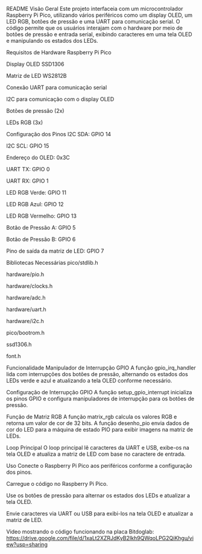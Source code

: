 README
Visão Geral
Este projeto interfaceia com um microcontrolador Raspberry Pi Pico, utilizando vários periféricos como um display OLED, um LED RGB, botões de pressão e uma UART para comunicação serial. O código permite que os usuários interajam com o hardware por meio de botões de pressão e entrada serial, exibindo caracteres em uma tela OLED e manipulando os estados dos LEDs.

Requisitos de Hardware
Raspberry Pi Pico

Display OLED SSD1306

Matriz de LED WS2812B

Conexão UART para comunicação serial

I2C para comunicação com o display OLED

Botões de pressão (2x)

LEDs RGB (3x)

Configuração dos Pinos
I2C SDA: GPIO 14

I2C SCL: GPIO 15

Endereço do OLED: 0x3C

UART TX: GPIO 0

UART RX: GPIO 1

LED RGB Verde: GPIO 11

LED RGB Azul: GPIO 12

LED RGB Vermelho: GPIO 13

Botão de Pressão A: GPIO 5

Botão de Pressão B: GPIO 6

Pino de saída da matriz de LED: GPIO 7

Bibliotecas Necessárias
pico/stdlib.h

hardware/pio.h

hardware/clocks.h

hardware/adc.h

hardware/uart.h

hardware/i2c.h

pico/bootrom.h

ssd1306.h

font.h

Funcionalidade
Manipulador de Interrupção GPIO
A função gpio_irq_handler lida com interrupções dos botões de pressão, alternando os estados dos LEDs verde e azul e atualizando a tela OLED conforme necessário.

Configuração de Interrupção GPIO
A função setup_gpio_interrupt inicializa os pinos GPIO e configura manipuladores de interrupção para os botões de pressão.

Função de Matriz RGB
A função matrix_rgb calcula os valores RGB e retorna um valor de cor de 32 bits. A função desenho_pio envia dados de cor do LED para a máquina de estado PIO para exibir imagens na matriz de LEDs.

Loop Principal
O loop principal lê caracteres da UART e USB, exibe-os na tela OLED e atualiza a matriz de LED com base no caractere de entrada.

Uso
Conecte o Raspberry Pi Pico aos periféricos conforme a configuração dos pinos.

Carregue o código no Raspberry Pi Pico.

Use os botões de pressão para alternar os estados dos LEDs e atualizar a tela OLED.

Envie caracteres via UART ou USB para exibi-los na tela OLED e atualizar a matriz de LED.

Video mostrando o código funcionando na placa Bitdoglab: https://drive.google.com/file/d/1xaLt2XZRJdKyB2Ikh9QWqoLPG2QiKhgu/view?usp=sharing